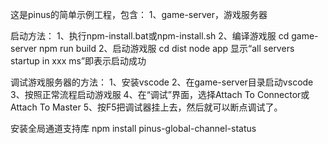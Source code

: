 ﻿这是pinus的简单示例工程，包含：
1、game-server，游戏服务器

启动方法：
1、执行npm-install.bat或npm-install.sh
2、编译游戏服
cd game-server
npm run build
2、启动游戏服
cd dist
node app
显示“all servers startup in xxx ms”即表示启动成功


调试游戏服务器的方法：
1、安装vscode
2、在game-server目录启动vscode
3、按照正常流程启动游戏服
4、在“调试”界面，选择Attach To Connector或Attach To Master
5、按F5把调试器挂上去，然后就可以断点调试了。


安装全局通道支持库
npm install pinus-global-channel-status